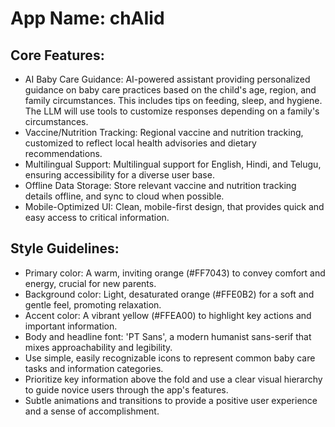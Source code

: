 # **App Name**: chAIid

## Core Features:

- AI Baby Care Guidance: AI-powered assistant providing personalized guidance on baby care practices based on the child's age, region, and family circumstances. This includes tips on feeding, sleep, and hygiene. The LLM will use tools to customize responses depending on a family's circumstances.
- Vaccine/Nutrition Tracking: Regional vaccine and nutrition tracking, customized to reflect local health advisories and dietary recommendations.
- Multilingual Support: Multilingual support for English, Hindi, and Telugu, ensuring accessibility for a diverse user base.
- Offline Data Storage: Store relevant vaccine and nutrition tracking details offline, and sync to cloud when possible.
- Mobile-Optimized UI: Clean, mobile-first design, that provides quick and easy access to critical information.

## Style Guidelines:

- Primary color: A warm, inviting orange (#FF7043) to convey comfort and energy, crucial for new parents.
- Background color: Light, desaturated orange (#FFE0B2) for a soft and gentle feel, promoting relaxation.
- Accent color: A vibrant yellow (#FFEA00) to highlight key actions and important information.
- Body and headline font: 'PT Sans', a modern humanist sans-serif that mixes approachability and legibility.
- Use simple, easily recognizable icons to represent common baby care tasks and information categories.
- Prioritize key information above the fold and use a clear visual hierarchy to guide novice users through the app's features.
- Subtle animations and transitions to provide a positive user experience and a sense of accomplishment.